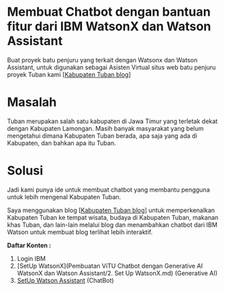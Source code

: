 # Membuat Chatbot dengan bantuan fitur dari IBM WatsonX dan Watson Assistant
Buat proyek batu penjuru yang terkait dengan Watsonx dan Watson Assistant, untuk digunakan sebagai Asisten Virtual situs web batu penjuru proyek Tuban kami  [[Kabupaten Tuban blog](https://infoseputartuban.blogspot.com/)]

# Masalah
Tuban merupakan salah satu kabupaten di Jawa Timur yang terletak dekat dengan Kabupaten Lamongan. Masih banyak masyarakat yang belum mengetahui dimana Kabupaten Tuban berada, apa saja yang ada di Kabupaten, dan bahkan apa itu Tuban.

# Solusi
Jadi kami punya ide untuk membuat chatbot yang membantu pengguna untuk lebih mengenal Kabupaten Tuban.

Saya menggunakan blog [[Kabupaten Tuban blog](https://capstoneprojectkami.blogspot.com/)] untuk memperkenalkan Kabupaten Tuban ke tempat wisata, budaya di Kabupaten Tuban, makanan khas Tuban, dan lain-lain melalui blog dan menambahkan chatbot dari IBM Watson untuk membuat blog terlihat lebih interaktif.

**Daftar Konten :**
  1. Login IBM
  2. [SetUp WatsonX](Pembuatan ViTU Chatbot dengan Generative AI WatsonX dan Watson Assistant/2. Set Up WatsonX.md) (Generative AI)
  3. [SetUp Watson Assistant](https://github.com/mslthn/Build-Generative-Virtual-Assistant-IBM-Watsonx/blob/97b87bb5039c39b23ee3b82d1dd96484b8cf2d65/Build%20Generative%20Virtual%20Assistant%20with%20IBM%20Watsonx/3.%20Tes%20SetUp%20Watson%20Assistant.md) (ChatBot)
